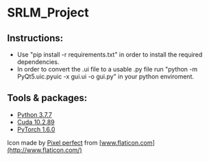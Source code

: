 
# SRLM_Project

## Instructions:

 - Use "pip install -r requirements.txt" in order to install the
   required dependencies.
 - In order to convert the .ui file to a usable .py file run "python -m 
   PyQt5.uic.pyuic -x gui.ui -o gui.py" in your python enviroment.

## Tools & packages:

 - [Python 3.7.7](https://www.python.org/downloads/release/python-370/)
 - [Cuda 10.2.89](https://developer.nvidia.com/cuda-10.2-download-archive)
 - [PyTorch 1.6.0](https://pytorch.org/get-started/locally/)
 
 Icon made by [Pixel perfect](https://www.flaticon.com/authors/pixel-perfect) from [www.flaticon.com](http://www.flaticon.com/)

